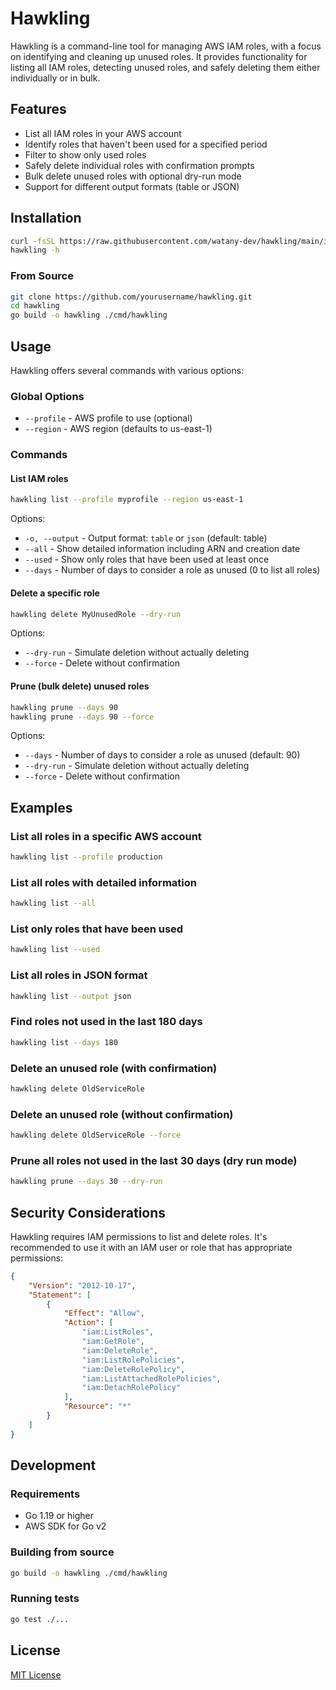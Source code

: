 # Hawkling

Hawkling is a command-line tool for managing AWS IAM roles, with a focus on identifying and cleaning up unused roles. It provides functionality for listing all IAM roles, detecting unused roles, and safely deleting them either individually or in bulk.

## Features

- List all IAM roles in your AWS account
- Identify roles that haven't been used for a specified period
- Filter to show only used roles
- Safely delete individual roles with confirmation prompts
- Bulk delete unused roles with optional dry-run mode
- Support for different output formats (table or JSON)

## Installation

```bash
curl -fsSL https://raw.githubusercontent.com/watany-dev/hawkling/main/install.sh | sh
hawkling -h
```

### From Source

```bash
git clone https://github.com/yourusername/hawkling.git
cd hawkling
go build -o hawkling ./cmd/hawkling
```

## Usage

Hawkling offers several commands with various options:

### Global Options

- `--profile` - AWS profile to use (optional)
- `--region` - AWS region (defaults to us-east-1)

### Commands

#### List IAM roles

```bash
hawkling list --profile myprofile --region us-east-1
```

Options:
- `-o, --output` - Output format: `table` or `json` (default: table)
- `--all` - Show detailed information including ARN and creation date
- `--used` - Show only roles that have been used at least once
- `--days` - Number of days to consider a role as unused (0 to list all roles)

#### Delete a specific role

```bash
hawkling delete MyUnusedRole --dry-run
```

Options:
- `--dry-run` - Simulate deletion without actually deleting
- `--force` - Delete without confirmation

#### Prune (bulk delete) unused roles

```bash
hawkling prune --days 90
hawkling prune --days 90 --force
```

Options:
- `--days` - Number of days to consider a role as unused (default: 90)
- `--dry-run` - Simulate deletion without actually deleting
- `--force` - Delete without confirmation

## Examples

### List all roles in a specific AWS account

```bash
hawkling list --profile production
```

### List all roles with detailed information

```bash
hawkling list --all
```

### List only roles that have been used

```bash
hawkling list --used
```

### List all roles in JSON format

```bash
hawkling list --output json
```

### Find roles not used in the last 180 days

```bash
hawkling list --days 180
```

### Delete an unused role (with confirmation)

```bash
hawkling delete OldServiceRole
```

### Delete an unused role (without confirmation)

```bash
hawkling delete OldServiceRole --force
```

### Prune all roles not used in the last 30 days (dry run mode)

```bash
hawkling prune --days 30 --dry-run
```

## Security Considerations

Hawkling requires IAM permissions to list and delete roles. It's recommended to use it with an IAM user or role that has appropriate permissions:

```json
{
    "Version": "2012-10-17",
    "Statement": [
        {
            "Effect": "Allow",
            "Action": [
                "iam:ListRoles",
                "iam:GetRole",
                "iam:DeleteRole",
                "iam:ListRolePolicies",
                "iam:DeleteRolePolicy",
                "iam:ListAttachedRolePolicies",
                "iam:DetachRolePolicy"
            ],
            "Resource": "*"
        }
    ]
}
```

## Development

### Requirements

- Go 1.19 or higher
- AWS SDK for Go v2

### Building from source

```bash
go build -o hawkling ./cmd/hawkling
```

### Running tests

```bash
go test ./...
```

## License

[MIT License](LICENSE)